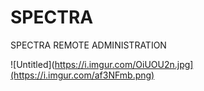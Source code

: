 # SPECTRA
SPECTRA REMOTE ADMINISTRATION 


![Untitled](https://i.imgur.com/OiUOU2n.jpg](https://i.imgur.com/af3NFmb.png)
